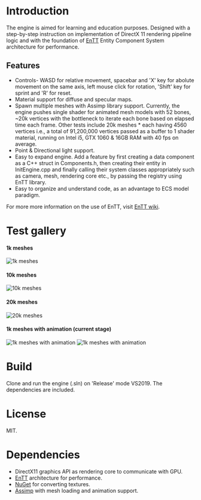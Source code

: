 # Introduction
The engine is aimed for learning and education purposes. Designed with a step-by-step instruction on implementation of DirectX 11 rendering pipeline logic and with the foundation of [EnTT](https://github.com/skypjack/entt) Entity Component System architecture for performance.

## Features
* Controls- WASD for relative movement, spacebar and 'X' key for abolute movement on the same axis, left mouse click for rotation, 'Shift' key for sprint and 'R' for reset.
* Material support for diffuse and specular maps.
* Spawn multiple meshes with Assimp library support. Currently, the engine pushes single shader for animated mesh models with 52 bones, ~20k vertices with the bottleneck to iterate each bone based on elapsed time each frame. Other tests include 20k meshes * each having 4560 vertices i.e., a total of 91,200,000 vertices passed as a buffer to 1 shader material, running on Intel i5, GTX 1060 & 16GB RAM with 40 fps on average. 
* Point & Directional light support.
* Easy to expand engine. Add a feature by first creating a data component as a C++ struct in Components.h, then creating their entity in InitEngine.cpp and finally calling their system classes appropriately such as camera, mesh, rendering core etc., by passing the registry using EnTT library.
* Easy to organize and understand code, as an advantage to ECS model paradigm.

For more more information on the use of EnTT, visit [EnTT wiki](https://github.com/skypjack/entt/wiki).

# Test gallery
#### 1k meshes

![1k meshes](https://github.com/SButtan93-dev/DX11Starter_ECSEngine/blob/master/1k.gif)


#### 10k meshes

![10k meshes](https://github.com/SButtan93-dev/DX11Starter_ECSEngine/blob/master/10k.gif)

#### 20k meshes

![20k meshes](https://github.com/SButtan93-dev/DX11Starter_ECSEngine/blob/master/20k.gif)
</br>

#### 1k meshes with animation (current stage)

![1k meshes with animation](https://github.com/SButtan93-dev/DX11Starter_ECSEngine/blob/master/1k_AnimationMeshes_CloseUp.gif)
![1k meshes with animation](https://github.com/SButtan93-dev/DX11Starter_ECSEngine/blob/master/1k_AnimationMeshes.gif)
</br>

# Build
Clone and run the engine (.sln) on 'Release' mode VS2019. The dependencies are included.

# License
MIT.

# Dependencies
* DirectX11 graphics API as rendering core to communicate with GPU.
* [EnTT](https://github.com/skypjack/entt) architecture for performance.
* [NuGet](https://www.nuget.org/packages/directxtk_desktop_2017/) for converting textures.
* [Assimp](https://www.assimp.org/) with mesh loading and animation support.
